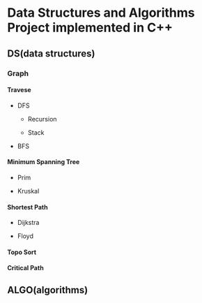 # Data Structures and Algorithms Project implemented in C++

## DS(data structures)

### Graph

#### Travese

- DFS
    - Recursion
    
    - Stack

- BFS

#### Minimum Spanning Tree

- Prim

- Kruskal

#### Shortest Path

- Dijkstra

- Floyd

#### Topo Sort

#### Critical Path

## ALGO(algorithms)
